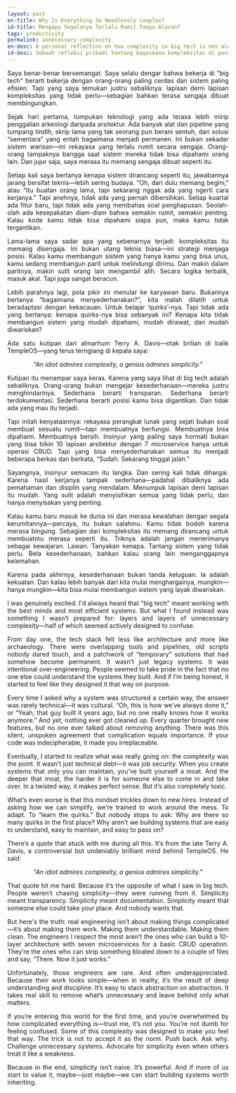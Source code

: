 ```yaml
---
layout: post
en-title: Why Is Everything So Needlessly Complex?
id-title: Mengapa Segalanya Terlalu Rumit Tanpa Alasan?
tags: productivity
permalink: unnecessary-complexity
en-desc: A personal reflection on how complexity in big tech is not always a technical necessity but often a cultural choice
id-desc: Sebuah refleksi pribadi tentang bagaimana kompleksitas di perusahaan teknologi besar sering kali bukan kebutuhan teknis melainkan pilihan budaya
---
```


<div style="text-align: justify;" data-lang="id" class="hidden">
  <p style="text-align: justify;">
    Saya benar-benar bersemangat. Saya selalu dengar bahwa bekerja di "big tech" berarti bekerja dengan orang-orang paling cerdas dan sistem paling efisien. Tapi yang saya temukan justru sebaliknya: lapisan demi lapisan kompleksitas yang tidak perlu—sebagian bahkan terasa sengaja dibuat membingungkan.
  </p>
  <p style="text-align: justify;">
    Sejak hari pertama, tumpukan teknologi yang ada terasa lebih mirip penggalian arkeologi daripada arsitektur. Ada banyak alat dan pipeline yang tumpang tindih, skrip lama yang tak seorang pun berani sentuh, dan solusi “sementara” yang entah bagaimana menjadi permanen. Ini bukan sekadar sistem warisan—ini rekayasa yang terlalu rumit secara sengaja. Orang-orang tampaknya bangga saat sistem mereka tidak bisa dipahami orang lain. Dan jujur saja, saya merasa itu memang sengaja dibuat seperti itu.
  </p>
  <p style="text-align: justify;">
    Setiap kali saya bertanya kenapa sistem dirancang seperti itu, jawabannya jarang bersifat teknis—lebih sering budaya. “Oh, dari dulu memang begini,” atau “Itu buatan orang lama, tapi sekarang nggak ada yang ngerti cara kerjanya.” Tapi anehnya, tidak ada yang pernah dibersihkan. Setiap kuartal ada fitur baru, tapi tidak ada yang membahas soal penghapusan. Seolah-olah ada kesepakatan diam-diam bahwa semakin rumit, semakin penting. Kalau kode kamu tidak bisa dipahami siapa pun, maka kamu tidak tergantikan.
  </p>
  <p style="text-align: justify;">
    Lama-lama saya sadar apa yang sebenarnya terjadi: kompleksitas itu memang disengaja. Ini bukan utang teknis biasa—ini strategi menjaga posisi. Kalau kamu membangun sistem yang hanya kamu yang bisa urus, kamu sedang membangun parit untuk melindungi dirimu. Dan makin dalam paritnya, makin sulit orang lain mengambil alih. Secara logika terbalik, masuk akal. Tapi juga sangat beracun.
  </p>
  <p style="text-align: justify;">
    Lebih parahnya lagi, pola pikir ini menular ke karyawan baru. Bukannya bertanya “bagaimana menyederhanakan?”, kita malah dilatih untuk beradaptasi dengan kekacauan. Untuk belajar ‘quirks’-nya. Tapi tidak ada yang bertanya: kenapa quirks-nya bisa sebanyak ini? Kenapa kita tidak membangun sistem yang mudah dipahami, mudah dirawat, dan mudah diwariskan?
  </p>
  <p style="text-align: justify;">
    Ada satu kutipan dari almarhum Terry A. Davis—otak brilian di balik TempleOS—yang terus terngiang di kepala saya:
  </p>
  <p style="text-align: center; font-style: italic;">
    “An idiot admires complexity, a genius admires simplicity.”
  </p>
  <p style="text-align: justify;">
    Kutipan itu menampar saya keras. Karena yang saya lihat di big tech adalah sebaliknya. Orang-orang bukan mengejar kesederhanaan—mereka justru menghindarinya. Sederhana berarti transparan. Sederhana berarti terdokumentasi. Sederhana berarti posisi kamu bisa digantikan. Dan tidak ada yang mau itu terjadi.
  </p>
  <p style="text-align: justify;">
    Tapi inilah kenyataannya: rekayasa perangkat lunak yang sejati bukan soal membuat sesuatu rumit—tapi membuatnya berfungsi. Membuatnya bisa dipahami. Membuatnya bersih. Insinyur yang paling saya hormati bukan yang bisa bikin 10 lapisan arsitektur dengan 7 microservice hanya untuk operasi CRUD. Tapi yang bisa menyederhanakan semua itu menjadi beberapa berkas dan berkata, “Sudah. Sekarang tinggal jalan.”
  </p>
  <p style="text-align: justify;">
    Sayangnya, insinyur semacam itu langka. Dan sering kali tidak dihargai. Karena hasil kerjanya tampak sederhana—padahal dibaliknya ada pemahaman dan disiplin yang mendalam. Menumpuk lapisan demi lapisan itu mudah. Yang sulit adalah menyisihkan semua yang tidak perlu, dan hanya menyisakan yang penting.
  </p>
  <p style="text-align: justify;">
    Kalau kamu baru masuk ke dunia ini dan merasa kewalahan dengan segala kerumitannya—percaya, itu bukan salahmu. Kamu tidak bodoh karena merasa bingung. Sebagian dari kompleksitas itu memang dirancang untuk membuatmu merasa seperti itu. Triknya adalah jangan menerimanya sebagai kewajaran. Lawan. Tanyakan kenapa. Tantang sistem yang tidak perlu. Bela kesederhanaan, bahkan kalau orang lain menganggapnya kelemahan.
  </p>
  <p style="text-align: justify;">
    Karena pada akhirnya, kesederhanaan bukan tanda keluguan. Ia adalah kekuatan. Dan kalau lebih banyak dari kita mulai menghargainya, mungkin—hanya mungkin—kita bisa mulai membangun sistem yang layak diwariskan.
  </p>
</div>

<div style="text-align: justify;" data-lang="en">
  <p style="text-align: justify;">
    I was genuinely excited. I'd always heard that "big tech" meant working with the best minds and most efficient systems. But what I found instead was something I wasn’t prepared for: layers and layers of unnecessary complexity—half of which seemed actively designed to confuse.
  </p>
  <p style="text-align: justify;">
    From day one, the tech stack felt less like architecture and more like archaeology. There were overlapping tools and pipelines, old scripts nobody dared touch, and a patchwork of “temporary” solutions that had somehow become permanent. It wasn’t just legacy systems. It was intentional over-engineering. People seemed to take pride in the fact that no one else could understand the systems they built. And if I’m being honest, it started to feel like they designed it that way on purpose.
  </p>
  <p style="text-align: justify;">
    Every time I asked why a system was structured a certain way, the answer was rarely technical—it was cultural. “Oh, this is how we’ve always done it,” or “Yeah, that guy built it years ago, but no one really knows how it works anymore.” And yet, nothing ever got cleaned up. Every quarter brought new features, but no one ever talked about removing anything. There was this silent, unspoken agreement that complication equals importance. If your code was indecipherable, it made you irreplaceable.
  </p>
  <p style="text-align: justify;">
    Eventually, I started to realize what was really going on: the complexity was the point. It wasn’t just technical debt—it was job security. When you create systems that only you can maintain, you’ve built yourself a moat. And the deeper that moat, the harder it is for someone else to come in and take over. In a twisted way, it makes perfect sense. But it’s also completely toxic.
  </p>
  <p style="text-align: justify;">
    What’s even worse is that this mindset trickles down to new hires. Instead of asking how we can simplify, we’re trained to work around the mess. To adapt. To “learn the quirks.” But nobody stops to ask: Why are there so many quirks in the first place? Why aren’t we building systems that are easy to understand, easy to maintain, and easy to pass on?
  </p>
  <p style="text-align: justify;">
    There’s a quote that stuck with me during all this. It’s from the late Terry A. Davis, a controversial but undeniably brilliant mind behind TempleOS. He said:
  </p>
  <p style="text-align: center; font-style: italic;">
    “An idiot admires complexity, a genius admires simplicity.”
  </p>
  <p style="text-align: justify;">
    That quote hit me hard. Because it’s the opposite of what I saw in big tech. People weren’t chasing simplicity—they were running from it. Simplicity meant transparency. Simplicity meant documentation. Simplicity meant that someone else could take your place. And nobody wants that.
  </p>
  <p style="text-align: justify;">
    But here's the truth: real engineering isn’t about making things complicated—it’s about making them work. Making them understandable. Making them clean. The engineers I respect the most aren’t the ones who can build a 10-layer architecture with seven microservices for a basic CRUD operation. They’re the ones who can strip something bloated down to a couple of files and say, “There. Now it just works.”
  </p>
  <p style="text-align: justify;">
    Unfortunately, those engineers are rare. And often underappreciated. Because their work looks simple—when in reality, it’s the result of deep understanding and discipline. It’s easy to stack abstraction on abstraction. It takes real skill to remove what’s unnecessary and leave behind only what matters.
  </p>
  <p style="text-align: justify;">
    If you’re entering this world for the first time, and you’re overwhelmed by how complicated everything is—trust me, it’s not you. You’re not dumb for feeling confused. Some of this complexity was designed to make you feel that way. The trick is not to accept it as the norm. Push back. Ask why. Challenge unnecessary systems. Advocate for simplicity even when others treat it like a weakness.
  </p>
  <p style="text-align: justify;">
    Because in the end, simplicity isn’t naive. It’s powerful. And if more of us start to value it, maybe—just maybe—we can start building systems worth inheriting.
  </p>
</div>


